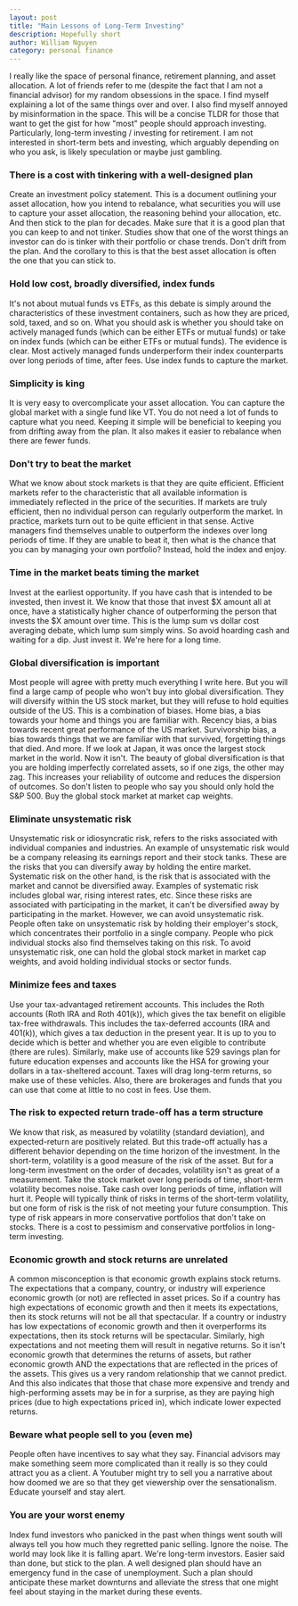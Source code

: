 ```yaml
---
layout: post
title: "Main Lessons of Long-Term Investing"
description: Hopefully short
author: William Nguyen
category: personal finance
---
```


I really like the space of personal finance, retirement planning, and asset allocation. A lot of friends refer to me (despite the fact that I am not a financial advisor) for my random obsessions in the space. I find myself explaining a lot of the same things over and over. I also find myself annoyed by misinformation in the space. This will be a concise TLDR for those that want to get the gist for how "most" people should approach investing. Particularly, long-term investing / investing for retirement. I am not interested in short-term bets and investing, which arguably depending on who you ask, is likely speculation or maybe just gambling.

### There is a cost with tinkering with a well-designed plan

Create an investment policy statement. This is a document outlining your asset allocation, how you intend to rebalance, what securities you will use to capture your asset allocation, the reasoning behind your allocation, etc. And then stick to the plan for decades. Make sure that it is a good plan that you can keep to and not tinker. Studies show that one of the worst things an investor can do is tinker with their portfolio or chase trends. Don't drift from the plan. And the corollary to this is that the best asset allocation is often the one that you can stick to.

### Hold low cost, broadly diversified, index funds

It's not about mutual funds vs ETFs, as this debate is simply around the characteristics of these investment containers, such as how they are priced, sold, taxed, and so on. What you should ask is whether you should take on actively managed funds (which can be either ETFs or mutual funds) or take on index funds (which can be either ETFs or mutual funds). The evidence is clear. Most actively managed funds underperform their index counterparts over long periods of time, after fees. Use index funds to capture the market.

### Simplicity is king

It is very easy to overcomplicate your asset allocation. You can capture the global market with a single fund like VT. You do not need a lot of funds to capture what you need. Keeping it simple will be beneficial to keeping you from drifting away from the plan. It also makes it easier to rebalance when there are fewer funds.

### Don't try to beat the market

What we know about stock markets is that they are quite efficient. Efficient markets refer to the characteristic that all available information is immediately reflected in the price of the securities. If markets are truly efficient, then no individual person can regularly outperform the market. In practice, markets turn out to be quite efficient in that sense. Active managers find themselves unable to outperform the indexes over long periods of time. If they are unable to beat it, then what is the chance that you can by managing your own portfolio? Instead, hold the index and enjoy.

### Time in the market beats timing the market

Invest at the earliest opportunity. If you have cash that is intended to be invested, then invest it. We know that those that invest $X amount all at once, have a statistically higher chance of outperforming the person that invests the $X amount over time. This is the lump sum vs dollar cost averaging debate, which lump sum simply wins. So avoid hoarding cash and waiting for a dip. Just invest it. We're here for a long time.

### Global diversification is important

Most people will agree with pretty much everything I write here. But you will find a large camp of people who won't buy into global diversification. They will diversify within the US stock market, but they will refuse to hold equities outside of the US. This is a combination of biases. Home bias, a bias towards your home and things you are familiar with. Recency bias, a bias towards recent great performance of the US market. Survivorship bias, a bias towards things that we are familiar with that survived, forgetting things that died. And more. If we look at Japan, it was once the largest stock market in the world. Now it isn't. The beauty of global diversification is that you are holding imperfectly correlated assets, so if one zigs, the other may zag. This increases your reliability of outcome and reduces the dispersion of outcomes. So don't listen to people who say you should only hold the S&P 500. Buy the global stock market at market cap weights.

### Eliminate unsystematic risk

Unsystematic risk or idiosyncratic risk, refers to the risks associated with individual companies and industries. An example of unsystematic risk would be a company releasing its earnings report and their stock tanks. These are the risks that you can diversify away by holding the entire market. Systematic risk on the other hand, is the risk that is associated with the market and cannot be diversified away. Examples of systematic risk includes global war, rising interest rates, etc. Since these risks are associated with participating in the market, it can't be diversified away by participating in the market. However, we can avoid unsystematic risk. People often take on unsystematic risk by holding their employer's stock, which concentrates their portfolio in a single company. People who pick individual stocks also find themselves taking on this risk. To avoid unsystematic risk, one can hold the global stock market in market cap weights, and avoid holding individual stocks or sector funds.

### Minimize fees and taxes

Use your tax-advantaged retirement accounts. This includes the Roth accounts (Roth IRA and Roth 401(k)), which gives the tax benefit on eligible tax-free withdrawals. This includes the tax-deferred accounts (IRA and 401(k)), which gives a tax deduction in the present year. It is up to you to decide which is better and whether you are even eligible to contribute (there are rules). Similarly, make use of accounts like 529 savings plan for future education expenses and accounts like the HSA for growing your dollars in a tax-sheltered account. Taxes will drag long-term returns, so make use of these vehicles. Also, there are brokerages and funds that you can use that come at little to no cost in fees. Use them.

### The risk to expected return trade-off has a term structure

We know that risk, as measured by volatility (standard deviation), and expected-return are positively related. But this trade-off actually has a different behavior depending on the time horizon of the investment. In the short-term, volatility is a good measure of the risk of the asset. But for a long-term investment on the order of decades, volatility isn't as great of a measurement. Take the stock market over long periods of time, short-term volatility becomes noise. Take cash over long periods of time, inflation will hurt it. People will typically think of risks in terms of the short-term volatility, but one form of risk is the risk of not meeting your future consumption. This type of risk appears in more conservative portfolios that don't take on stocks. There is a cost to pessimism and conservative portfolios in long-term investing.

### Economic growth and stock returns are unrelated

A common misconception is that economic growth explains stock returns. The expectations that a company, country, or industry will experience economic growth (or not) are reflected in asset prices. So if a country has high expectations of economic growth and then it meets its expectations, then its stock returns will not be all that spectacular. If a country or industry has low expectations of economic growth and then it overperforms its expectations, then its stock returns will be spectacular. Similarly, high expectations and not meeting them will result in negative returns. So it isn't economic growth that determines the returns of assets, but rather economic growth AND the expectations that are reflected in the prices of the assets. This gives us a very random relationship that we cannot predict. And this also indicates that those that chase more expensive and trendy and high-performing assets may be in for a surprise, as they are paying high prices (due to high expectations priced in), which indicate lower expected returns.

### Beware what people sell to you (even me)

People often have incentives to say what they say. Financial  advisors may make something seem more complicated than it really is so they could attract you as a client. A Youtuber might try to sell you a narrative about how doomed we are so that they get viewership over the sensationalism. Educate yourself and stay alert.

### You are your worst enemy

Index fund investors who panicked in the past when things went south will always tell you how much they regretted panic selling. Ignore the noise. The world may look like it is falling apart. We're long-term investors. Easier said than done, but stick to the plan. A well designed plan should have an emergency fund in the case of unemployment. Such a plan should anticipate these market downturns and alleviate the stress that one might feel about staying in the market during these events.